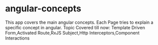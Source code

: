# angular-concepts
This app covers the main angular concepts. Each Page  tries to explain a specific concept in angular. Topic Covered till now: Template Driven Form,Activated Route,RxJS Subject,Http Interceptors,Component Interactions 
